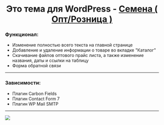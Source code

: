 <h1 align="center">Это тема для WordPress - <a href='https://vk.com/kirillwxmx' target='_blank'>Семена ( Опт/Розница )</a></h1> 
<h3>Функционал: </h3>

<ul>
  <li>
    Изменение полностью всего текста на главной странице
  </li>
  <li>
    Добавление и удаление информации о товаре во вкладке "Каталог"
  </li>
  <li>
    Скачивание файлов оптового прайс листа, а также изменение названия, даты и ссылки на таблицу
  </li>
  <li>
    Форма обратной связи
  </li>
</ul>
<hr />
<h3>Зависимости: </h3>
<ul>
  <li>
    Плагин Carbon Fields
  </li>
  <li>
    Плагин Contact Form 7
  </li>
  <li>
    Плагин WP Mail SMTP
  </li>
</ul>
<hr/>
<img src='https://i.ibb.co/42FjNqm/2024-03-16-22-27-54.png' />
